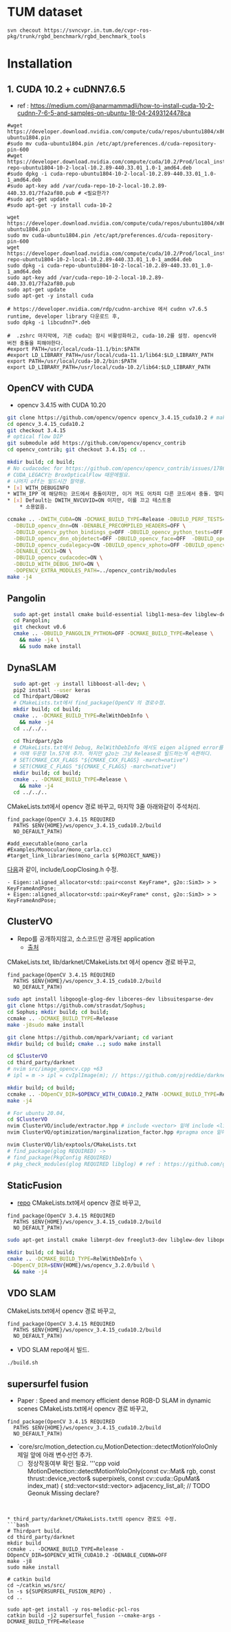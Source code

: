 # TUM dataset
```
svn checout https://svncvpr.in.tum.de/cvpr-ros-pkg/trunk/rgbd_benchmark/rgbd_benchmark_tools

```

# Installation

## 1. CUDA 10.2 + cuDNN7.6.5
* ref : https://medium.com/@anarmammadli/how-to-install-cuda-10-2-cudnn-7-6-5-and-samples-on-ubuntu-18-04-2493124478ca
```
#wget https://developer.download.nvidia.com/compute/cuda/repos/ubuntu1804/x86_64/cuda-ubuntu1804.pin
#sudo mv cuda-ubuntu1804.pin /etc/apt/preferences.d/cuda-repository-pin-600
#wget https://developer.download.nvidia.com/compute/cuda/10.2/Prod/local_installers/cuda-repo-ubuntu1804-10-2-local-10.2.89-440.33.01_1.0-1_amd64.deb
#sudo dpkg -i cuda-repo-ubuntu1804-10-2-local-10.2.89-440.33.01_1.0-1_amd64.deb
#sudo apt-key add /var/cuda-repo-10-2-local-10.2.89-440.33.01/7fa2af80.pub # <필요한가?
#sudo apt-get update
#sudo apt-get -y install cuda-10-2

wget https://developer.download.nvidia.com/compute/cuda/repos/ubuntu1804/x86_64/cuda-ubuntu1804.pin
sudo mv cuda-ubuntu1804.pin /etc/apt/preferences.d/cuda-repository-pin-600
wget https://developer.download.nvidia.com/compute/cuda/10.2/Prod/local_installers/cuda-repo-ubuntu1804-10-2-local-10.2.89-440.33.01_1.0-1_amd64.deb
sudo dpkg -i cuda-repo-ubuntu1804-10-2-local-10.2.89-440.33.01_1.0-1_amd64.deb
sudo apt-key add /var/cuda-repo-10-2-local-10.2.89-440.33.01/7fa2af80.pub
sudo apt-get update
sudo apt-get -y install cuda

# https://developer.nvidia.com/rdp/cudnn-archive 에서 cudnn v7.6.5 runtime, developer library 다운로드 후,
sudo dpkg -i libcudnn7*.deb

#  .zshrc 마지막에, 기존 cuda는 잠시 비활성화하고, cuda-10.2를 설정. opencv와 버전 충돌을 피해야한다.
#export PATH=/usr/local/cuda-11.1/bin:$PATH
#export LD_LIBRARY_PATH=/usr/local/cuda-11.1/lib64:$LD_LIBRARY_PATH
export PATH=/usr/local/cuda-10.2/bin:$PATH
export LD_LIBRARY_PATH=/usr/local/cuda-10.2/lib64:$LD_LIBRARY_PATH
```

## OpenCV with CUDA
* opencv 3.4.15 with CUDA 10.20

```bash
git clone https://github.com/opencv/opencv opencv_3.4.15_cuda10.2 # make install은 생략해, 기존 lib과 충돌은 피한다.
cd opencv_3.4.15_cuda10.2
git checkout 3.4.15
# optical flow DIP
git submodule add https://github.com/opencv/opencv_contrib
cd opencv_contrib; git checkout 3.4.15; cd ..

mkdir build; cd build;
# No cudacodec for https://github.com/opencv/opencv_contrib/issues/1786
# CUDA_LEGACY는 BroxOpticalFlow 때문에필요.
# 나머지 off는 빌드시간 절약용.
* [x] WITH_DEBUGINFO
* WITH_IPP 에 해당하는 코드에서 충돌이지만, 이거 꺼도 어차피 다른 코드에서 충돌. 멀티 쓰레드, 다른 쓰레드에서 충돌 의심하며, 특히 cuda가 의심스러움.
* [x] Default는 DWITH_NVCUVID=ON 이지만, 이를 끄고 테스트중
    * 소용없음.

ccmake .. -DWITH_CUDA=ON -DCMAKE_BUILD_TYPE=Release -DBUILD_PERF_TESTS=OFF -DBUILD_TESTS=OFF\
  -DBUILD_opencv_dnn=ON -DENABLE_PRECOMPILED_HEADERS=OFF \
  -DBUILD_opencv_python_bindings_g=OFF -DBUILD_opencv_python_tests=OFF -DBUILD_opencv_stitching=OFF\
  -DBUILD_opencv_dnn_objdetect=OFF -DBUILD_opencv_face=OFF  -DBUILD_opencv_objdetect=OFF \
  -DBUILD_opencv_cudalegacy=ON -DBUILD_opencv_xphoto=OFF -DBUILD_opencv_xobjdetect=OFF\
  -DENABLE_CXX11=ON \
  -DBUILD_opencv_cudacodec=ON \
  -DBUILD_WITH_DEBUG_INFO=ON \
  -DOPENCV_EXTRA_MODULES_PATH=../opencv_contrib/modules
make -j4
```

## Pangolin
```bash
  sudo apt-get install cmake build-essential libgl1-mesa-dev libglew-dev
  cd Pangolin;
  git checkout v0.6
  cmake .. -DBUILD_PANGOLIN_PYTHON=OFF -DCMAKE_BUILD_TYPE=Release \
    && make -j4 \
    && sudo make install
```

## DynaSLAM
```bash
  sudo apt-get -y install libboost-all-dev; \
  pip2 install --user keras
  cd Thirdpart/DBoW2
  # CMakeLists.txt에서 find_package(OpenCV 의 경로수정.
  mkdir build; cd build;
  cmake .. -DCMAKE_BUILD_TYPE=RelWithDebInfo \
    && make -j4 
  cd ../../..

  cd Thirdpart/g2o
  # CMakeLists.txt에서 Debug, RelWithDebInfo 에서도 eigen aligned error를 막기위해
  # 아래 두문장 ln.57에 추가. 하지만 g2o는 그냥 Release로 빌드하는게 속편하다.
  # SET(CMAKE_CXX_FLAGS "${CMAKE_CXX_FLAGS} -march=native")
  # SET(CMAKE_C_FLAGS "${CMAKE_C_FLAGS} -march=native")
  mkdir build; cd build;
  cmake .. -DCMAKE_BUILD_TYPE=Release \
    && make -j4 
  cd ../../..
```

CMakeLists.txt에서 opencv 경로 바꾸고, 마지막 3줄 아래와같이 주석처리.
```
find_package(OpenCV 3.4.15 REQUIRED
  PATHS $ENV{HOME}/ws/opencv_3.4.15_cuda10.2/build
  NO_DEFAULT_PATH)

#add_executable(mono_carla
#Examples/Monocular/mono_carla.cc)
#target_link_libraries(mono_carla ${PROJECT_NAME})
```
[다음](https://github.com/raulmur/ORB_SLAM2/pull/585#issuecomment-834243996)과 같이, include/LoopClosing.h 수정.
```
- Eigen::aligned_allocator<std::pair<const KeyFrame*, g2o::Sim3> > > KeyFrameAndPose;
+ Eigen::aligned_allocator<std::pair<KeyFrame* const, g2o::Sim3> > > KeyFrameAndPose;
```


## ClusterVO
* Repo를 공개하지않고, 소스코드만 공개된 application
  * [출처](https://huangjh-pub.github.io/)

CMakeLists.txt, lib/darknet/CMakeLists.txt 에서 opencv 경로 바꾸고,
```
find_package(OpenCV 3.4.15 REQUIRED
  PATHS $ENV{HOME}/ws/opencv_3.4.15_cuda10.2/build
  NO_DEFAULT_PATH)
```


```bash
sudo apt install libgoogle-glog-dev libceres-dev libsuitesparse-dev
git clone https://github.com/strasdat/Sophus;
cd Sophus; mkdir build; cd build;
ccmake .. -DCMAKE_BUILD_TYPE=Release
make -j8sudo make install

git clone https://github.com/mpark/variant; cd variant
mkdir build; cd build; cmake ..; sudo make install

cd $ClusterVO
cd third_party/darknet
# nvim src/image_opencv.cpp +63
# ipl = m -> ipl = cvIplImage(m); // https://github.com/pjreddie/darknet/issues/1997

mkdir build; cd build;
ccmake .. -DOpenCV_DIR=$OPENCV_WITH_CUDA10.2_PATH -DCMAKE_BUILD_TYPE=Release -DCMAKE_CXX_STANDARD=17
make -j4

# For ubuntu 20.04, 
cd $ClusterVO
nvim ClusterVO/include/extractor.hpp # include <vector> 밑에 include <list> 추가
nvim ClusterVO/optimization/marginalization_factor.hpp #pragma once 밑에 #include<unordered_map> 추가

nvim ClusterVO/lib/exptools/CMakeLists.txt
# find_package(glog REQUIRED) -> 
# find_package(PkgConfig REQUIRED)
# pkg_check_modules(glog REQUIRED libglog) # ref : https://github.com/google/glog/issues/519#issuecomment-1014378289

```


## StaticFusion
* [repo](https://github.com/raluca-scona/staticfusion)
CMakeLists.txt에서 opencv 경로 바꾸고,
```
find_package(OpenCV 3.4.15 REQUIRED
  PATHS $ENV{HOME}/ws/opencv_3.4.15_cuda10.2/build
  NO_DEFAULT_PATH)
```

``` bash
sudo apt-get install cmake libmrpt-dev freeglut3-dev libglew-dev libopencv-dev libopenni2-dev git

mkdir build; cd build;
cmake .. -DCMAKE_BUILD_TYPE=RelWithDebInfo \
 -DOpenCV_DIR=$ENV{HOME}/ws/opencv_3.2.0/build \
  && make -j4 
```

## VDO SLAM
CMakeLists.txt에서 opencv 경로 바꾸고,
```
find_package(OpenCV 3.4.15 REQUIRED
  PATHS $ENV{HOME}/ws/opencv_3.4.15_cuda10.2/build
  NO_DEFAULT_PATH)
```

* VDO SLAM repo에서 빌드.
```bash
./build.sh
```

## supersurfel fusion
* Paper : Speed and memory efficient dense RGB-D SLAM in dynamic scenes
CMakeLists.txt에서 opencv 경로 바꾸고,
```
find_package(OpenCV 3.4.15 REQUIRED
  PATHS $ENV{HOME}/ws/opencv_3.4.15_cuda10.2/build
  NO_DEFAULT_PATH)
```

* `core/src/motion_detection.cu,MotionDetection::detectMotionYoloOnly 제일 앞에 아래 변수선언 추가.
    * [ ] 정상작동여부 확인 필요.
'''cpp
void MotionDetection::detectMotionYoloOnly(const cv::Mat& rgb,
                                            const thrust::device_vector<SuperpixelRGBD>& superpixels,
                                            const cv::cuda::GpuMat& index_mat)
 {
    std::vector<std::vector<int>> adjacency_list_all; // TODO Geonuk Missing declare?
```


* third_party/darknet/CMakeLists.txt의 opencv 경로도 수정.
```bash
# Thirdpart build.
cd third_party/darknet
mkdir build
ccmake .. -DCMAKE_BUILD_TYPE=Release -DOpenCV_DIR=$OPENCV_WITH_CUDA10.2 -DENABLE_CUDNN=OFF
make -j8
sudo make install

# catkin build
cd ~/catkin_ws/src/
ln -s ${SUPERSURFEL_FUSION_REPO} .
cd ..

sudo apt-get install -y ros-melodic-pcl-ros
catkin build -j2 supersurfel_fusion --cmake-args -DCMAKE_BUILD_TYPE=Release 

```
